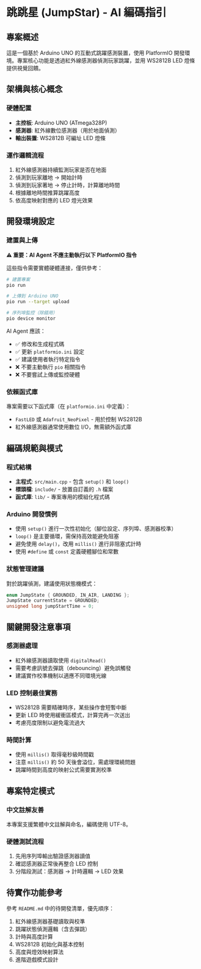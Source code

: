 # 跳跳星 (JumpStar) - AI 編碼指引

## 專案概述

這是一個基於 Arduino UNO 的互動式跳躍感測裝置，使用 PlatformIO 開發環境。專案核心功能是透過紅外線感測器偵測玩家跳躍，並用 WS2812B LED 燈條提供視覺回饋。

## 架構與核心概念

### 硬體配置

-   **主控板**: Arduino UNO (ATmega328P)
-   **感測器**: 紅外線數位感測器（用於地面偵測）
-   **輸出裝置**: WS2812B 可編址 LED 燈條

### 運作邏輯流程

1. 紅外線感測器持續監測玩家是否在地面
2. 偵測到玩家離地 → 開始計時
3. 偵測到玩家著地 → 停止計時，計算離地時間
4. 根據離地時間推算跳躍高度
5. 依高度映射對應的 LED 燈光效果

## 開發環境設定

### 建置與上傳

**⚠️ 重要：AI Agent 不應主動執行以下 PlatformIO 指令**

這些指令需要實體硬體連接，僅供參考：

```bash
# 建置專案
pio run

# 上傳到 Arduino UNO
pio run --target upload

# 序列埠監控（除錯用）
pio device monitor
```

AI Agent 應該：

-   ✅ 修改和生成程式碼
-   ✅ 更新 `platformio.ini` 設定
-   ✅ 建議使用者執行特定指令
-   ❌ 不要主動執行 `pio` 相關指令
-   ❌ 不要嘗試上傳或監控硬體

### 依賴函式庫

專案需要以下函式庫（在 `platformio.ini` 中定義）：

-   `FastLED` 或 `Adafruit_NeoPixel` - 用於控制 WS2812B
-   紅外線感測器通常使用數位 I/O，無需額外函式庫

## 編碼規範與模式

### 程式結構

-   **主程式**: `src/main.cpp` - 包含 `setup()` 和 `loop()`
-   **標頭檔**: `include/` - 放置自訂義的 `.h` 檔案
-   **函式庫**: `lib/` - 專案專用的模組化程式碼

### Arduino 開發慣例

-   使用 `setup()` 進行一次性初始化（腳位設定、序列埠、感測器校準）
-   `loop()` 是主要循環，需保持高效能避免阻塞
-   避免使用 `delay()`，改用 `millis()` 進行非阻塞式計時
-   使用 `#define` 或 `const` 定義硬體腳位和常數

### 狀態管理建議

對於跳躍偵測，建議使用狀態機模式：

```cpp
enum JumpState { GROUNDED, IN_AIR, LANDING };
JumpState currentState = GROUNDED;
unsigned long jumpStartTime = 0;
```

## 關鍵開發注意事項

### 感測器處理

-   紅外線感測器讀取使用 `digitalRead()`
-   需要考慮訊號去彈跳（debouncing）避免誤觸發
-   建議實作校準機制以適應不同環境光線

### LED 控制最佳實務

-   WS2812B 需要精確時序，某些操作會短暫中斷
-   更新 LED 時使用緩衝區模式，計算完再一次送出
-   考慮亮度限制以避免電流過大

### 時間計算

-   使用 `millis()` 取得毫秒級時間戳
-   注意 `millis()` 約 50 天後會溢位，需處理環繞問題
-   跳躍時間到高度的映射公式需要實測校準

## 專案特定模式

### 中文註解友善

本專案支援繁體中文註解與命名，編碼使用 UTF-8。

### 硬體測試流程

1. 先用序列埠輸出驗證感測器讀值
2. 確認感測器正常後再整合 LED 控制
3. 分階段測試：感測器 → 計時邏輯 → LED 效果

## 待實作功能參考

參考 `README.md` 中的待開發清單，優先順序：

1. 紅外線感測器基礎讀取與校準
2. 跳躍狀態偵測邏輯（含去彈跳）
3. 計時與高度計算
4. WS2812B 初始化與基本控制
5. 高度與燈效映射算法
6. 進階遊戲模式設計

